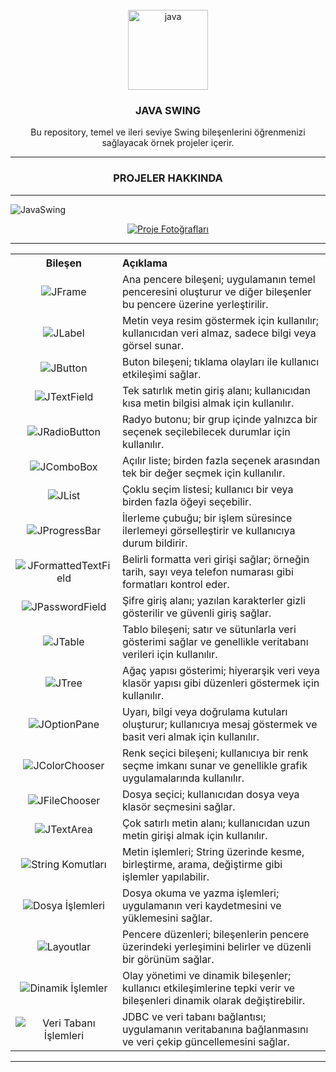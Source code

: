 <br />
<div align="center">
  <a>
     <img width="128" height="128" alt="java" src="https://github.com/user-attachments/assets/95ccfed2-810f-4db6-9097-e86755b34554" />
  </a>


  <h3 align="center">JAVA SWING</h3>

  <p align="center">
    Bu repository, temel ve ileri seviye Swing bileşenlerini öğrenmenizi sağlayacak örnek projeler içerir.
  </p>
</div>

---

<div align="center">
  <h3 align="center">PROJELER HAKKINDA</h3>
</div>

---

![JavaSwing](https://github.com/user-attachments/assets/62258b69-f2e4-4a33-a949-707df6abec44)


<div align="center">
  <a href="Swing_Tutorial/1 - Projects Photos">
    <img src="https://img.shields.io/badge/Proje%20Fotoğrafları-blue?style=for-the-badge" alt="Proje Fotoğrafları"/>
  </a>
</div>

---

<div align="center">

<table style="width:100%; table-layout: fixed; border-collapse: collapse; text-align: left;">

  <tr>
    <th style="width: 25%; text-align: center;">Bileşen</th>
    <th style="width: 75%;">Açıklama</th>
  </tr>

  <tr>
    <td style="text-align:center;"><img src="https://img.shields.io/badge/JFrame-blue" alt="JFrame"></td>
    <td>Ana pencere bileşeni; uygulamanın temel penceresini oluşturur ve diğer bileşenler bu pencere üzerine yerleştirilir.</td>
  </tr>

  <tr>
    <td style="text-align:center;"><img src="https://img.shields.io/badge/JLabel-blue" alt="JLabel"></td>
    <td>Metin veya resim göstermek için kullanılır; kullanıcıdan veri almaz, sadece bilgi veya görsel sunar.</td>
  </tr>

  <tr>
    <td style="text-align:center;"><img src="https://img.shields.io/badge/JButton-blue" alt="JButton"></td>
    <td>Buton bileşeni; tıklama olayları ile kullanıcı etkileşimi sağlar.</td>
  </tr>

  <tr>
    <td style="text-align:center;"><img src="https://img.shields.io/badge/JTextField-blue" alt="JTextField"></td>
    <td>Tek satırlık metin giriş alanı; kullanıcıdan kısa metin bilgisi almak için kullanılır.</td>
  </tr>

  <tr>
    <td style="text-align:center;"><img src="https://img.shields.io/badge/JRadioButton-blue" alt="JRadioButton"></td>
    <td>Radyo butonu; bir grup içinde yalnızca bir seçenek seçilebilecek durumlar için kullanılır.</td>
  </tr>

  <tr>
    <td style="text-align:center;"><img src="https://img.shields.io/badge/JComboBox-blue" alt="JComboBox"></td>
    <td>Açılır liste; birden fazla seçenek arasından tek bir değer seçmek için kullanılır.</td>
  </tr>

  <tr>
    <td style="text-align:center;"><img src="https://img.shields.io/badge/JList-blue" alt="JList"></td>
    <td>Çoklu seçim listesi; kullanıcı bir veya birden fazla öğeyi seçebilir.</td>
  </tr>

  <tr>
    <td style="text-align:center;"><img src="https://img.shields.io/badge/JProgressBar-blue" alt="JProgressBar"></td>
    <td>İlerleme çubuğu; bir işlem süresince ilerlemeyi görselleştirir ve kullanıcıya durum bildirir.</td>
  </tr>

  <tr>
    <td style="text-align:center;"><img src="https://img.shields.io/badge/JFormattedTextField-blue" alt="JFormattedTextField"></td>
    <td>Belirli formatta veri girişi sağlar; örneğin tarih, sayı veya telefon numarası gibi formatları kontrol eder.</td>
  </tr>

  <tr>
    <td style="text-align:center;"><img src="https://img.shields.io/badge/JPasswordField-blue" alt="JPasswordField"></td>
    <td>Şifre giriş alanı; yazılan karakterler gizli gösterilir ve güvenli giriş sağlar.</td>
  </tr>

  <tr>
    <td style="text-align:center;"><img src="https://img.shields.io/badge/JTable-blue" alt="JTable"></td>
    <td>Tablo bileşeni; satır ve sütunlarla veri gösterimi sağlar ve genellikle veritabanı verileri için kullanılır.</td>
  </tr>

  <tr>
    <td style="text-align:center;"><img src="https://img.shields.io/badge/JTree-blue" alt="JTree"></td>
    <td>Ağaç yapısı gösterimi; hiyerarşik veri veya klasör yapısı gibi düzenleri göstermek için kullanılır.</td>
  </tr>

  <tr>
    <td style="text-align:center;"><img src="https://img.shields.io/badge/JOptionPane-blue" alt="JOptionPane"></td>
    <td>Uyarı, bilgi veya doğrulama kutuları oluşturur; kullanıcıya mesaj göstermek ve basit veri almak için kullanılır.</td>
  </tr>

  <tr>
    <td style="text-align:center;"><img src="https://img.shields.io/badge/JColorChooser-blue" alt="JColorChooser"></td>
    <td>Renk seçici bileşeni; kullanıcıya bir renk seçme imkanı sunar ve genellikle grafik uygulamalarında kullanılır.</td>
  </tr>

  <tr>
    <td style="text-align:center;"><img src="https://img.shields.io/badge/JFileChooser-blue" alt="JFileChooser"></td>
    <td>Dosya seçici; kullanıcıdan dosya veya klasör seçmesini sağlar.</td>
  </tr>

  <tr>
    <td style="text-align:center;"><img src="https://img.shields.io/badge/JTextArea-blue" alt="JTextArea"></td>
    <td>Çok satırlı metin alanı; kullanıcıdan uzun metin girişi almak için kullanılır.</td>
  </tr>

  <tr>
    <td style="text-align:center;"><img src="https://img.shields.io/badge/String%20Komutları-blue" alt="String Komutları"></td>
    <td>Metin işlemleri; String üzerinde kesme, birleştirme, arama, değiştirme gibi işlemler yapılabilir.</td>
  </tr>

  <tr>
    <td style="text-align:center;"><img src="https://img.shields.io/badge/Dosya%20İşlemleri-blue" alt="Dosya İşlemleri"></td>
    <td>Dosya okuma ve yazma işlemleri; uygulamanın veri kaydetmesini ve yüklemesini sağlar.</td>
  </tr>

  <tr>
    <td style="text-align:center;"><img src="https://img.shields.io/badge/Layoutlar-blue" alt="Layoutlar"></td>
    <td>Pencere düzenleri; bileşenlerin pencere üzerindeki yerleşimini belirler ve düzenli bir görünüm sağlar.</td>
  </tr>

  <tr>
    <td style="text-align:center;"><img src="https://img.shields.io/badge/Dinamik%20İşlemler-blue" alt="Dinamik İşlemler"></td>
    <td>Olay yönetimi ve dinamik bileşenler; kullanıcı etkileşimlerine tepki verir ve bileşenleri dinamik olarak değiştirebilir.</td>
  </tr>

  <tr>
    <td style="text-align:center;"><img src="https://img.shields.io/badge/Veri%20Tabanı%20İşlemleri-blue" alt="Veri Tabanı İşlemleri"></td>
    <td>JDBC ve veri tabanı bağlantısı; uygulamanın veritabanına bağlanmasını ve veri çekip güncellemesini sağlar.</td>
  </tr>

</table>

</div>

---
